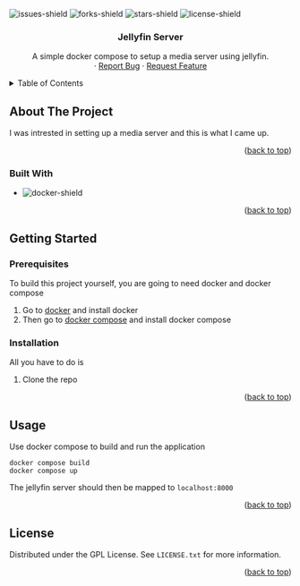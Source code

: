 <a name="readme-top"></a>

![issues-shield]
![forks-shield]
![stars-shield]
![license-shield]

<h3 align="center">Jellyfin Server</h3>

  <p align="center">
    A simple docker compose to setup a media server using jellyfin.
    <br />
    ·
    <a href="https://github.com/MagnusChase03/JellyfinServer/issues">Report Bug</a>
    ·
    <a href="https://github.com/MagnusChase03/JellyfinServer/issues">Request Feature</a>
  </p>
</div>

<details>
  <summary>Table of Contents</summary>
  <ol>
    <li>
      <a href="#about-the-project">About The Project</a>
      <ul>
        <li><a href="#built-with">Built With</a></li>
      </ul>
    </li>
    <li>
      <a href="#getting-started">Getting Started</a>
      <ul>
        <li><a href="#prerequisites">Prerequisites</a></li>
        <li><a href="#installation">Installation</a></li>
      </ul>
    </li>
    <li><a href="#usage">Usage</a></li>
    <li><a href="#license">License</a></li>
  </ol>
</details>

## About The Project

I was intrested in setting up a media server and this is what I came up.

<p align="right">(<a href="#readme-top">back to top</a>)</p>

### Built With

* ![docker-shield]

<p align="right">(<a href="#readme-top">back to top</a>)</p>

## Getting Started

### Prerequisites

To build this project yourself, you are going to need docker and docker compose

1) Go to [docker](https://docs.docker.com/engine/install/) and install docker
2) Then go to [docker compose](https://docs.docker.com/compose/install/) and install docker compose

### Installation

All you have to do is

1) Clone the repo

<p align="right">(<a href="#readme-top">back to top</a>)</p>

## Usage

Use docker compose to build and run the application

```
docker compose build
docker compose up
```

The jellyfin server should then be mapped to `localhost:8000`

<p align="right">(<a href="#readme-top">back to top</a>)</p>

<!-- LICENSE -->
## License

Distributed under the GPL License. See `LICENSE.txt` for more information.

<p align="right">(<a href="#readme-top">back to top</a>)</p>

[issues-shield]: https://img.shields.io/github/issues/MagnusChase03/JellyfinServer?style=for-the-badge
[forks-shield]: https://img.shields.io/github/forks/MagnusChase03/JellyfinServer?style=for-the-badge
[stars-shield]: https://img.shields.io/github/stars/MagnusChase03/JellyfinServer?style=for-the-badge
[license-shield]: https://img.shields.io/github/license/magnuschase03/JellyfinServer?style=for-the-badge
[docker-shield]: https://img.shields.io/badge/Docker-20232A?style=for-the-badge&logo=docker
